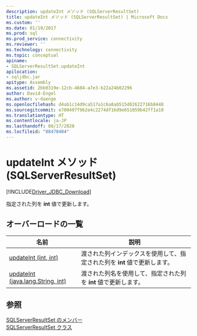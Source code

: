 ```yaml
---
description: updateInt メソッド (SQLServerResultSet)
title: updateInt メソッド (SQLServerResultSet) | Microsoft Docs
ms.custom: ''
ms.date: 01/19/2017
ms.prod: sql
ms.prod_service: connectivity
ms.reviewer: ''
ms.technology: connectivity
ms.topic: conceptual
apiname:
- SQLServerResultSet.updateInt
apilocation:
- sqljdbc.jar
apitype: Assembly
ms.assetid: 2bb0319e-12cb-4604-a7e3-b22a24b02296
author: David-Engel
ms.author: v-daenge
ms.openlocfilehash: d4ab1c14d9ca517a1c6a8ab515d82622716b8448
ms.sourcegitcommit: e700497f962e4c2274df16d9e651059b42ff1a10
ms.translationtype: HT
ms.contentlocale: ja-JP
ms.lasthandoff: 08/17/2020
ms.locfileid: "88478404"
---
```

# <a name="updateint-method-sqlserverresultset"></a>updateInt メソッド (SQLServerResultSet)
[!INCLUDE[Driver_JDBC_Download](../../../includes/driver_jdbc_download.md)]

  指定された列を **int** 値で更新します。  
  
## <a name="overload-list"></a>オーバーロードの一覧  
  
|名前|説明|  
|----------|-----------------|  
|[updateInt (int, int)](../../../connect/jdbc/reference/updateint-method-int-int.md)|渡された列インデックスを使用して、指定された列を **int** 値で更新します。|  
|[updateInt (java.lang.String, int)](../../../connect/jdbc/reference/updateint-method-java-lang-string-int.md)|渡された列名を使用して、指定された列を **int** 値で更新します。|  
  
## <a name="see-also"></a>参照  
 [SQLServerResultSet のメンバー](../../../connect/jdbc/reference/sqlserverresultset-members.md)   
 [SQLServerResultSet クラス](../../../connect/jdbc/reference/sqlserverresultset-class.md)  
  
  
